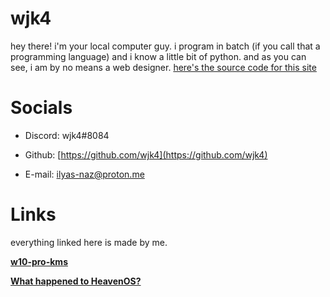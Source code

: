 # **wjk4**
hey there! i'm your local computer guy. i program in batch (if you call that a programming language) and i know a little bit of python. and as you can see, i am by no means a web designer. [here's the source code for this site](https://github.com/wjk4/wjk4.github.io)

# **Socials**

- Discord: wjk4#8084

- Github: [https://github.com/wjk4](https://github.com/wjk4)

- E-mail: ilyas-naz@proton.me

# Links
everything linked here is made by me.

  **[w10-pro-kms](https://github.com/wjk4/w10-pro-kms)**
  
  **[What happened to HeavenOS?](https://wjk4.github.io/HeavenOS-ARCHIVED)**
  
  
  
  
  
  
  
  
